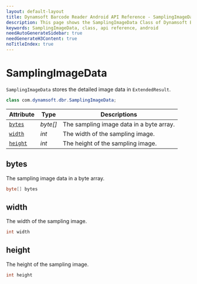 ```yaml
---
layout: default-layout
title: Dynamsoft Barcode Reader Android API Reference - SamplingImageData Class
description: This page shows the SamplingImageData Class of Dynamsoft Barcode Reader for Android SDK.
keywords: SamplingImageData, class, api reference, android
needAutoGenerateSidebar: true
needGenerateH3Content: true
noTitleIndex: true
---
```



# SamplingImageData

`SamplingImageData` stores the detailed image data in `ExtendedResult`.

```java
class com.dynamsoft.dbr.SamplingImageData;
```

| Attribute | Type | Descriptions |
|---------- | ---- | ------------ |
| [`bytes`](#bytes) | *byte\[\]* | The sampling image data in a byte array. |
| [`width`](#width) | *int* | The width of the sampling image. |
| [`height`](#height) | *int* | The height of the sampling image. |

## bytes

The sampling image data in a byte array.

```java
byte[] bytes
```

## width

The width of the sampling image.

```java
int width
```

## height

The height of the sampling image.

```java
int height
```
